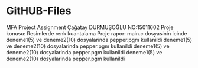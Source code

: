 # GitHUB-Files
MFA Project Assignment
Çağatay DURMUŞOĞLU
NO:15011602
Proje konusu: Resimlerde renk kuantalama
Proje rapor: main.c dosyasinin icinde
deneme1(5) ve deneme2(10) dosyalarinda pepper.pgm kullanildi
deneme1(5) ve deneme2(10) dosyalarinda pepper.pgm kullanildi
deneme1(5) ve deneme2(10) dosyalarinda pepper.pgm kullanildi
deneme1(5) ve deneme2(10) dosyalarinda pepper.pgm kullanildi
